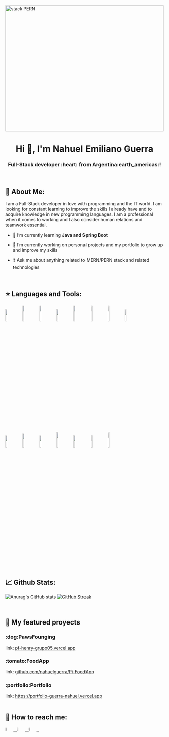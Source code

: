 <div>
<img src='https://cdn.urbantecno.com/urbantecno/2022/06/lenguajes-programacion.jpg' alt='stack PERN' align='center' width='100%' height='400px'/>
</div>

<h1 align="center">Hi 👋, I'm Nahuel Emiliano Guerra</h1>
<h3 align="center">Full-Stack developer :heart: from Argentina:earth_americas:!</h3>

<br /> 

## 🚀 About Me:
I am a Full-Stack developer in love with programming and the IT world. I am looking for constant learning to improve the skills I already have and to acquire knowledge in new programming languages. I am a professional when it comes to working and I also consider human relations and teamwork essential.

- 🌱 I’m currently learning **Java and Spring Boot**


- 🔭 I’m currently working on personal projects and my portfolio to grow up and improve my skills
  

- ❓ Ask me about anything related to MERN/PERN stack and related technologies  

<br /> 

## :star: Languages and Tools:

<p>
  <code><img width="10%" src="https://www.vectorlogo.zone/logos/w3_html5/w3_html5-ar21.svg"></code>
  <code><img width="10%" height="50px" src="https://github.com/WanCirone/wancirone/blob/main/logos/1200px-Devicon-css3-plain.svg.png"></code>
  <code><img width="10%" height="50px" src="https://github.com/WanCirone/wancirone/blob/main/logos/javascript-1.svg"></code>
  <code><img width="10%" src="https://www.vectorlogo.zone/logos/git-scm/git-scm-ar21.svg"></code>
  <code><img width="10%" height="50px" src="https://cdn.worldvectorlogo.com/logos/prisma-3.svg"></code>
  <code><img width="10%" height="50px" src="https://cdn.worldvectorlogo.com/logos/mongodb-icon-1.svg"></code>
  <code><img width="10%" height="50px" src="https://cdn.worldvectorlogo.com/logos/typescript.svg"></code>
  <code><img width="10%" src="https://www.vectorlogo.zone/logos/reactjs/reactjs-ar21.svg"></code>
  <br /> 
  <code><img width="10%" src="https://cdn.worldvectorlogo.com/logos/tailwind-css-2.svg"></code>
  <code><img width="10%" height="45" src="https://cdn.worldvectorlogo.com/logos/redux.svg"></code>
  <code><img width="10%" src="https://www.vectorlogo.zone/logos/nodejs/nodejs-ar21.svg"></code>
  <code><img  width="10%" height="50px" src="https://github.com/WanCirone/wancirone/blob/main/logos/expressjs.svg"></code>
  <code><img width="10%" src="https://www.vectorlogo.zone/logos/postgresql/postgresql-ar21.svg"></code>
  <code><img width="10%" src="https://www.vectorlogo.zone/logos/sequelizejs/sequelizejs-ar21.svg"></code>
  <code><img width="10%" height="50px" src="https://cdn.worldvectorlogo.com/logos/scrum-1.svg"></code>
  <br />
</p>

<br /> 

## 📈 Github Stats:
![Anurag's GitHub stats](https://github-readme-stats.vercel.app/api?username=nahuelguerra&show_icons=true&theme=radical)
[![GitHub Streak](https://streak-stats.demolab.com?user=nahuelguerra&theme=radical)](https://git.io/streak-stats) <br/>


<br /> 

## :pushpin: My featured proyects
<h3 align="start">:dog:PawsFounging</h3>
link: <a href="https://pf-henry-grupo05.vercel.app">pf-henry-grupo05.vercel.app</a> &nbsp;

<h3 align="start">:tomato:FoodApp</h3>
link: <a href="https://github.com/nahuelguerra/Pi-FoodApp">github.com/nahuelguerra/Pi-FoodApp</a> &nbsp;

<h3 align="start">:portfolio:Portfolio</h3>
link: <a href="https://portfolio-guerra-nahuel.vercel.app">https://portfolio-guerra-nahuel.vercel.app</a> &nbsp;
<br /> 
<br /> 

## :paperclip: How to reach me:
<span >
<a href="https://www.linkedin.com/in/nahuel-emiliano-guerra-77860324b/" ><img width="5%" src="https://cdn-icons-png.flaticon.com/512/174/174857.png"> &nbsp;
<a href="mailto:nahuelguerra997@gmail.com" ><img width="5%" src="https://upload.wikimedia.org/wikipedia/commons/thumb/7/7e/Gmail_icon_%282020%29.svg/1024px-Gmail_icon_%282020%29.svg.png"> &nbsp;
<a href="https://api.whatsapp.com/send?phone=2664790932" ><img width="5%" src="https://es.logodownload.org/wp-content/uploads/2018/10/whatsapp-logo-11.png"> &nbsp;
</span>
